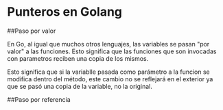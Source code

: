 # Punteros en Golang

##Paso por valor

En Go, al igual que muchos otros lenguajes, las variables se pasan "por valor" a las funciones. Esto significa que las funciones que son invocadas con parametros reciben una copia de los mismos.

Esto significa que si la variablle pasada como parámetro a la funcion se modifica dentro del método, este cambio no se reflejará en el exterior ya que se pasó una copia de la variable, no la original.

##Paso por referencia
